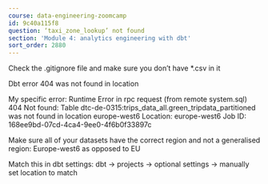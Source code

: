 ```yaml
---
course: data-engineering-zoomcamp
id: 9c40a115f8
question: ‘taxi_zone_lookup’ not found
section: 'Module 4: analytics engineering with dbt'
sort_order: 2880
---
```


Check the .gitignore file and make sure you don’t have *.csv in it

Dbt error 404 was not found in location

My specific error:
Runtime Error in rpc request (from remote system.sql) 404 Not found: Table dtc-de-0315:trips_data_all.green_tripdata_partitioned was not found in location europe-west6 Location: europe-west6 Job ID: 168ee9bd-07cd-4ca4-9ee0-4f6b0f33897c

Make sure all of your datasets have the correct region and not a generalised region:
Europe-west6 as opposed to EU

Match this in dbt settings:
dbt -> projects -> optional settings -> manually set location to match

